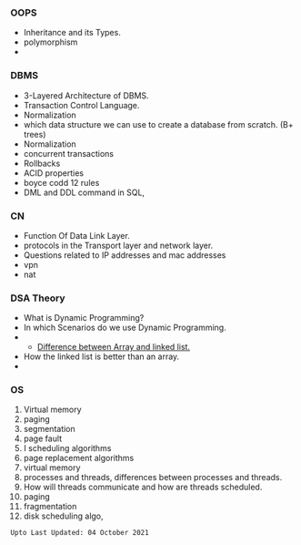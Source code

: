 ### OOPS
- Inheritance and its Types.
- polymorphism
-  

### DBMS
- 3-Layered Architecture of DBMS.
- Transaction Control Language.
- Normalization
- which data structure we can use to create a database from scratch. (B+ trees)
- Normalization
- concurrent transactions
- Rollbacks
- ACID properties
- boyce codd 12 rules
- DML and DDL command in SQL,
### CN
- Function Of Data Link Layer.
- protocols in the Transport layer and network layer.
- Questions related to IP addresses and mac addresses
- vpn
- nat

### DSA Theory
- What is Dynamic Programming?
- In which Scenarios do we use Dynamic Programming.
- - [Difference between Array and linked list.](https://www.geeksforgeeks.org/linked-list-vs-array/)
- How the linked list is better than an array.
- 

### OS
1. Virtual memory
2. paging
3. segmentation
4. page fault
5. I scheduling algorithms
6. page replacement algorithms
7. virtual memory
9. processes and threads, differences between processes and threads.
10. How will threads communicate and how are threads scheduled.
11. paging
12. fragmentation
13. disk scheduling algo,


`Upto Last Updated: 04 October 2021`
